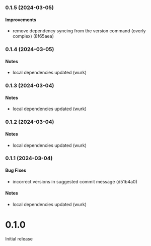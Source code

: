 ### 0.1.5 (2024-03-05)

#### Improvements

- remove dependency syncing from the version command (overly complex) (8f65aea)

### 0.1.4 (2024-03-05)

#### Notes

- local dependencies updated (wurk)

### 0.1.3 (2024-03-04)

#### Notes

- local dependencies updated (wurk)

### 0.1.2 (2024-03-04)

#### Notes

- local dependencies updated (wurk)

### 0.1.1 (2024-03-04)

#### Bug Fixes

- incorrect versions in suggested commit message (d51b4a0)

#### Notes

- local dependencies updated (wurk)

# 0.1.0

Initial release

